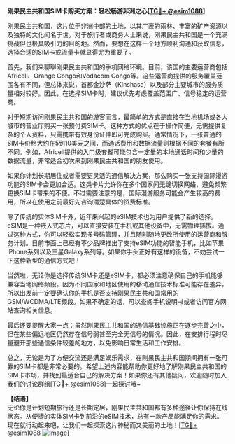 **刚果民主共和国SIM卡购买方案：轻松畅游非洲之心[[TG💪+ @esim1088](https://t.me/s/esim1088)]**

刚果民主共和国，这片位于非洲中部的土地，以其广袤的雨林、丰富的矿产资源以及独特的文化闻名于世。对于旅行者或商务人士来说，刚果民主共和国是一个充满挑战但也极具吸引力的目的地。然而，要想在这样一个地方顺利沟通和获取信息，选择合适的SIM卡或流量卡就显得尤为重要了。

首先，我们来聊聊刚果民主共和国的手机网络环境。目前，该国的主要运营商包括Africell、Orange Congo和Vodacom Congo等。这些运营商提供的服务覆盖范围各有不同，但总体来说，首都金沙萨（Kinshasa）以及部分主要城市的服务质量相对较好。因此，在选择SIM卡时，建议优先考虑覆盖范围广、信号稳定的运营商。

对于短期访问刚果民主共和国的游客而言，最简单的方式是直接在当地机场或各大城市的营业厅购买一张预付费SIM卡。这种方式的优点在于操作简便，无需提供复杂的个人资料，只需携带有效身份证件即可完成购买。通常情况下，一张普通的SIM卡价格大约在5到10美元之间，而通话费用和数据流量则根据不同的套餐有所不同。例如，Africell提供的入门级套餐可能包含一定量的本地通话时间和少量的数据流量，非常适合初次来到刚果民主共和国的朋友使用。

如果你计划长期居住或者需要更灵活的通信解决方案，那么购买一张支持国际漫游功能的SIM卡会更加合适。这类卡片允许你在多个国家间无缝切换网络，避免频繁更换SIM卡带来的不便。不过需要注意的是，国际漫游服务可能会产生较高的费用，所以在使用之前最好先咨询清楚具体的资费标准。

除了传统的实体SIM卡外，近年来兴起的eSIM技术也为用户提供了新的选择。eSIM是一种嵌入式芯片，可以直接安装在手机或其他设备中，无需物理插拔。通过这种方式，你可以轻松实现多号码管理，并且随时随地更改所使用的运营商和服务计划。目前市面上已经有不少品牌推出了支持eSIM功能的智能手机，比如苹果iPhone系列以及三星Galaxy系列等。如果你手头正好有这样的设备，不妨尝试一下这种新型的通信方式吧！

当然啦，无论你是选择传统SIM卡还是eSIM卡，都必须注意确保自己的手机能够兼容当地网络频段。因为不同国家和地区使用的移动通信技术标准可能存在差异，所以出发前一定要确认你的手机是否支持刚果民主共和国常用的GSM/WCDMA/LTE频段。如果不确定的话，可以查阅手机说明书或者访问官方网站查询相关信息。

最后还要提醒大家一点：虽然刚果民主共和国的通信基础设施正在逐步完善之中，但在某些偏远地区仍然存在信号弱甚至完全无信号的情况。因此，在安排行程时尽量避开那些通信条件较差的地方，以免影响日常生活和工作安排。

总之，无论是为了方便交流还是满足娱乐需求，在刚果民主共和国期间拥有一张可靠的SIM卡都是非常必要的。希望上述内容能帮助你更好地了解刚果民主共和国的SIM卡市场，并找到最适合自己的解决方案！如果你还有其他疑问，欢迎随时加入我们的讨论群组[[TG💪+ @esim1088](https://t.me/s/esim1088)]一起探讨哦~

**【结语】**  
无论你是计划短期旅行还是长期定居，刚果民主共和国都有多种途径让你保持在线状态。从便捷的实体SIM卡到前沿的eSIM技术，总有一款产品能满足你的需求。现在就行动起来吧，让我们一起探索这片神秘而又美丽的土地！[[TG💪+ @esim1088](https://t.me/s/esim1088) ![Image](https://i.postimg.cc/4NQfJmqS/Snipaste-2025-05-13-00-14-12.png)]